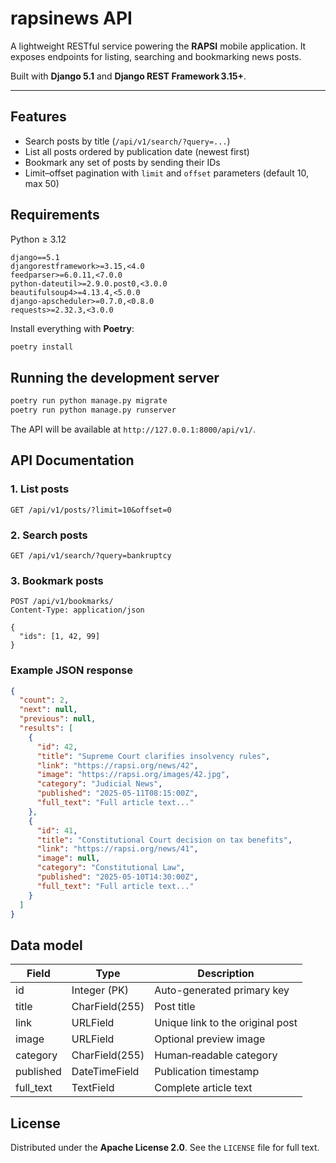 # rapsinews API

A lightweight RESTful service powering the **RAPSI** mobile application. It exposes endpoints for listing, searching and bookmarking news posts.

Built with **Django 5.1** and **Django REST Framework 3.15+**.

---

## Features

* Search posts by title (`/api/v1/search/?query=...`)
* List all posts ordered by publication date (newest first)
* Bookmark any set of posts by sending their IDs
* Limit–offset pagination with `limit` and `offset` parameters (default 10, max 50)

## Requirements

Python ≥ 3.12

```
django==5.1
djangorestframework>=3.15,<4.0
feedparser>=6.0.11,<7.0.0
python-dateutil>=2.9.0.post0,<3.0.0
beautifulsoup4>=4.13.4,<5.0.0
django-apscheduler>=0.7.0,<0.8.0
requests>=2.32.3,<3.0.0
```

Install everything with **Poetry**:

```bash
poetry install
```

## Running the development server

```bash
poetry run python manage.py migrate
poetry run python manage.py runserver
```

The API will be available at `http://127.0.0.1:8000/api/v1/`.

## API Documentation

### 1. List posts

```
GET /api/v1/posts/?limit=10&offset=0
```

### 2. Search posts

```
GET /api/v1/search/?query=bankruptcy
```

### 3. Bookmark posts

```
POST /api/v1/bookmarks/
Content-Type: application/json

{
  "ids": [1, 42, 99]
}
```

### Example JSON response

```json
{
  "count": 2,
  "next": null,
  "previous": null,
  "results": [
    {
      "id": 42,
      "title": "Supreme Court clarifies insolvency rules",
      "link": "https://rapsi.org/news/42",
      "image": "https://rapsi.org/images/42.jpg",
      "category": "Judicial News",
      "published": "2025-05-11T08:15:00Z",
      "full_text": "Full article text..."
    },
    {
      "id": 41,
      "title": "Constitutional Court decision on tax benefits",
      "link": "https://rapsi.org/news/41",
      "image": null,
      "category": "Constitutional Law",
      "published": "2025-05-10T14:30:00Z",
      "full_text": "Full article text..."
    }
  ]
}
```

## Data model

| Field      | Type           | Description                      |
| ---------- | -------------- | -------------------------------- |
| id         | Integer (PK)   | Auto-generated primary key       |
| title      | CharField(255) | Post title                       |
| link       | URLField       | Unique link to the original post |
| image      | URLField       | Optional preview image           |
| category   | CharField(255) | Human‑readable category          |
| published  | DateTimeField  | Publication timestamp            |
| full\_text | TextField      | Complete article text            |

## License

Distributed under the **Apache License 2.0**. See the `LICENSE` file for full text.
